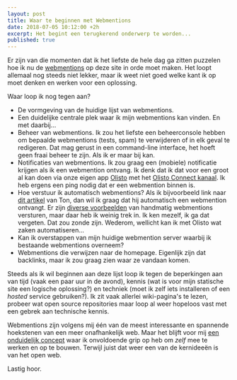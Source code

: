 ```yaml
---
layout: post
title: Waar te beginnen met Webmentions
date: 2018-07-05 10:12:00 +2h
excerpt: Het begint een terugkerend onderwerp te worden...
published: true
---
```

Er zijn van die momenten dat ik het liefste de hele dag ga zitten puzzelen hoe ik nu de [webmentions](/webmentions/) op deze site in orde moet maken. Het loopt allemaal nog steeds niet lekker, maar ik weet niet goed welke kant ik op moet denken en werken voor een oplossing. 

Waar loop ik nog tegen aan?

* De vormgeving van de huidige lijst van webmentions. 
* Een duidelijke centrale plek waar ik mijn webmentions kan vinden. En met daarbij...
* Beheer van webmentions. Ik zou het liefste een beheerconsole hebben om bepaalde webmentions (tests, spam) te verwijderen of in elk geval te redigeren. Dat mag gerust in een command-line interface, het hoeft geen fraai beheer te zijn. Als ik er maar bij kan.
* Notificaties van webmentions. Ik zou graag een (mobiele) notificatie krijgen als ik een webmention ontvang. Ik denk dat ik dat voor een groot al kan doen via onze eigen app [Olisto](https://olisto.com) met het [Olisto Connect kanaal](https://olisto.com/connect). Ik heb ergens een ping nodig dat er een webmention binnen is.
* Hoe verstuur ik automatisch webmentions? Als ik bijvoorbeeld link naar [dit artikel](https://www.zylstra.org/blog/2018/07/resuscitating-pingbacks-with-webmention-io/) van Ton, dan wil ik graag dat hij automatisch een webmention ontvangt. Er zijn [diverse voorbeelden](https://indieweb.org/webmention-implementation-guide) van handmatig webmentions versturen, maar daar heb ik weinig trek in. Ik ken mezelf, ik ga dat vergeten. Dat zou zonde zijn. Wederom, wellicht kan ik met Olisto wat zaken automatiseren...
* Kan ik overstappen van mijn huidige webmention server waarbij ik bestaande webmentions overneem?
* Webmentions die verwijzen naar de homepage. Eigenlijk zijn dat backlinks, maar ik zou graag zien waar ze vandaan komen.

Steeds als ik wil beginnen aan deze lijst loop ik tegen de beperkingen aan van tijd (vaak een paar uur in de avond), kennis (wat is voor mijn statische site een logische oplossing?) en techniek (moet ik zelf iets installeren of een _hosted_ service gebruiken?). Ik zit vaak allerlei wiki-pagina's te lezen, probeer wat open source repositories maar loop al weer hopeloos vast met een gebrek aan technische kennis. 

Webmentions zijn volgens mij één van de meest interessante en spannende hoekstenen van een meer onafhankelijk web. Maar het blijft voor mij [een onduidelijk concept](https://indieweb.org/Webmention) waar ik onvoldoende grip op heb om _zelf_ mee te werken en op te bouwen. Terwijl juist dat weer een van de kernideeën is van het open web. 

Lastig hoor.
